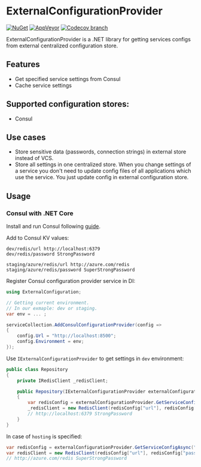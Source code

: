 # ExternalConfigurationProvider

[![NuGet](https://img.shields.io/nuget/v/ExternalConfigurationProvider.svg)](https://www.nuget.org/packages/ExternalConfigurationProvider)
[![AppVeyor](https://img.shields.io/appveyor/ci/aidmsu/ExternalConfigurationProvider/master.svg?label=appveyor)](https://ci.appveyor.com/project/aidmsu/ExternalConfigurationProvider/branch/master)
[![Codecov branch](https://img.shields.io/codecov/c/github/aidmsu/ExternalConfigurationProvider/master.svg)](https://codecov.io/gh/aidmsu/ExternalConfigurationProvider)

ExternalConfigurationProvider is a .NET library for getting services configs from external centralized configuration store.

## Features

* Get specified service settings from Consul
* Cache service settings

## Supported configuration stores:

* Consul

## Use cases
 
* Store sensitive data (passwords, connection strings) in external store instead of VCS. 
* Store all settings in one centralized store. When you change settings of a service you don't need to update config files of all applications which use the service. You just update config in external configuration store.

## Usage

### Consul with .NET Core

Install and run Consul following [guide](https://www.consul.io/docs/install/index.html).

Add to Consul KV values:

```
dev/redis/url http://localhost:6379
dev/redis/password StrongPassword

staging/azure/redis/url http://azure.com/redis
staging/azure/redis/password SuperStrongPassword
```

Register Consul configuration provider service in DI:

```csharp
using ExternalConfiguration;

// Getting current environment.
// In our exmaple: dev or staging.
var env = ... ;

serviceCollection.AddConsulConfigurationProvider(config =>
{
    config.Url = "http://localhost:8500";
    config.Environment = env;
});	
```

Use `IExternalConfigurationProvider` to get settings in `dev` environment:

```csharp
public class Repository
{
	private IRedisClient _redisClient;

	public Repository(IExternalConfigurationProvider externalConfigurationProvider)
	{
		var redisConfig = externalConfigurationProvider.GetServiceConfigAsync("redis");
		_redisClient = new RedisClient(redisConfig["url"], redisConfig["password"]); 
		// http://localhost:6379 StrongPassword
	}
}
```

In case of `hosting` is specified:

```csharp
var redisConfig = externalConfigurationProvider.GetServiceConfigAsync("redis", "azure");
var redisClient = new RedisClient(redisConfig["url"], redisConfig["password"]); 
// http://azure.com/redis SuperStrongPassword
```

